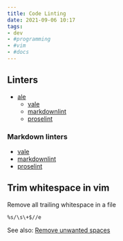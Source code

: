 ```yaml
---
title: Code Linting
date: 2021-09-06 10:17
tags:
- dev
- #programming
- #vim
- #docs
---
```


## Linters

* [ale](20210906095348-ale.md)
  * [vale](20210906095201-vale.md)
  * [markdownlint](20210906101514-markdownlint.md)
  * [proselint](http://proselint.com/)

### Markdown linters

* [vale](20210906095201-vale.md)
* [markdownlint](20210906101514-markdownlint.md)
* [proselint](http://proselint.com/)

## Trim whitespace in vim

Remove all trailing whitespace in a file

```viml
%s/\s\+$//e
```

See also: [Remove unwanted spaces](https://vim.fandom.com/wiki/Remove_unwanted_spaces)
